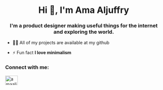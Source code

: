 <h1 align="center">Hi 👋, I'm Ama Aljuffry</h1>
<h3 align="center">I'm a product designer making useful things for the internet and exploring the world.</h3>

- 👨‍💻 All of my projects are available at my github

- ⚡ Fun fact **I love minimalism**

<h3 align="left">Connect with me:</h3>
<p align="left">
<a href="https://linkedin.com/in/amaaljuffry" target="blank"><img align="center" src="https://raw.githubusercontent.com/rahuldkjain/github-profile-readme-generator/master/src/images/icons/Social/linked-in-alt.svg" alt="amaaljuffry" height="30" width="40" /></a>
</p>
